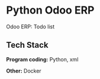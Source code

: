 
# Python Odoo ERP

Odoo ERP:  Todo list


## Tech Stack

**Program coding:** Python, xml

**Other:** Docker
